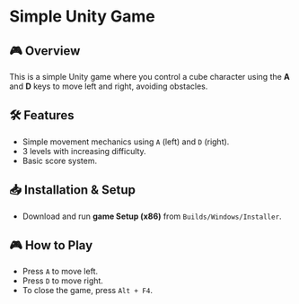 # Simple Unity Game

## 🎮 Overview

This is a simple Unity game where you control a cube character using the **A** and **D** keys to move left and right, avoiding obstacles.

## 🛠 Features

- Simple movement mechanics using `A` (left) and `D` (right).
- 3 levels with increasing difficulty.
- Basic score system.

## 📥 Installation & Setup

- Download and run **game Setup (x86)** from `Builds/Windows/Installer`.

## 🎮 How to Play

- Press `A` to move left.
- Press `D` to move right.
- To close the game, press `Alt + F4`. 
